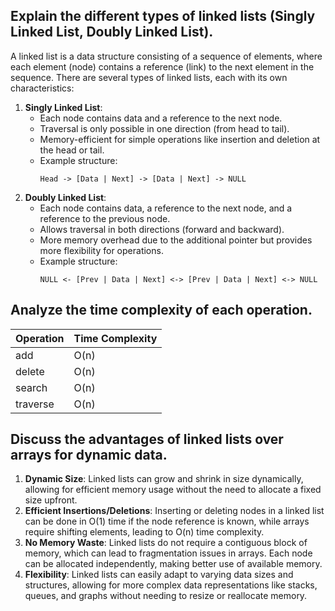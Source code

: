 ## Explain the different types of linked lists (Singly Linked List, Doubly Linked List).
A linked list is a data structure consisting of a sequence of elements, where each element (node) contains a reference (link) to the next element in the sequence. There are several types of linked lists, each with its own characteristics:
1. **Singly Linked List**:
   - Each node contains data and a reference to the next node.
   - Traversal is only possible in one direction (from head to tail).
   - Memory-efficient for simple operations like insertion and deletion at the head or tail.
   - Example structure:
     ```
     Head -> [Data | Next] -> [Data | Next] -> NULL
     ```
2. **Doubly Linked List**:
   - Each node contains data, a reference to the next node, and a reference to the previous node.
   - Allows traversal in both directions (forward and backward).
   - More memory overhead due to the additional pointer but provides more flexibility for operations.
   - Example structure:
     ```
     NULL <- [Prev | Data | Next] <-> [Prev | Data | Next] <-> NULL
     ```
     
## Analyze the time complexity of each operation.
| Operation | Time Complexity |
|-----------|-----------------|
| add       | O(n)            |
| delete    | O(n)            |
| search    | O(n)            |
|traverse   | O(n)            |

## Discuss the advantages of linked lists over arrays for dynamic data.
1. **Dynamic Size**: Linked lists can grow and shrink in size dynamically, allowing for efficient memory usage without the need to allocate a fixed size upfront.
2. **Efficient Insertions/Deletions**: Inserting or deleting nodes in a linked list can be done in O(1) time if the node reference is known, while arrays require shifting elements, leading to O(n) time complexity.
3. **No Memory Waste**: Linked lists do not require a contiguous block of memory, which can lead to fragmentation issues in arrays. Each node can be allocated independently, making better use of available memory.
4. **Flexibility**: Linked lists can easily adapt to varying data sizes and structures, allowing for more complex data representations like stacks, queues, and graphs without needing to resize or reallocate memory.